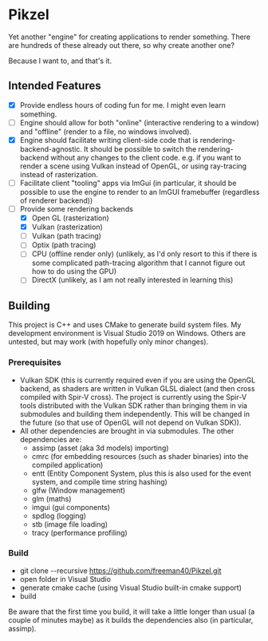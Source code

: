 # Pikzel

Yet another "engine" for creating applications to render something.
There are hundreds of these already out there, so why create another one?

Because I want to, and that's it.

## Intended Features
- [x] Provide endless hours of coding fun for me.  I might even learn something.
- [ ] Engine should allow for both "online" (interactive rendering to a window) and "offline" (render to a file, no windows involved).
- [x] Engine should facilitate writing client-side code that is rendering-backend-agnostic.  It should be possible to switch the rendering-backend without any changes to the client code.  e.g. if you want to render a scene using Vulkan instead of OpenGL, or using ray-tracing instead of rasterization.
- [ ] Facilitate client "tooling" apps via ImGui (in particular, it should be possible to use the engine to render to an ImGUI framebuffer (regardless of renderer backend))
- [ ] Provide some rendering backends
  - [x] Open GL (rasterization)
  - [x] Vulkan (rasterization)
  - [ ] Vulkan (path tracing)
  - [ ] Optix (path tracing)
  - [ ] CPU (offline render only) (unlikely, as I'd only resort to this if there is some complicated path-tracing algorithm that I cannot figure out how to do using the GPU)
  - [ ] DirectX (unlikely, as I am not really interested in learning this)

## Building
This project is C++ and uses CMake to generate build system files.  My development environment is Visual Studio 2019 on Windows.  Others are untested, but may work (with hopefully only minor changes).

### Prerequisites
* Vulkan SDK  (this is currently required even if you are using the OpenGL backend, as shaders are written in Vulkan GLSL dialect (and then cross compiled with Spir-V cross).  The project is currently using the Spir-V tools distributed with the Vulkan SDK rather than bringing them in via submodules and building them independently.  This will be changed in the future (so that use of OpenGL will not depend on Vulkan SDK)).
* All other dependencies are brought in via submodules.  The other dependencies are:
  * assimp  (asset (aka 3d models) importing)
  * cmrc    (for embedding resources (such as shader binaries) into the compiled application)
  * entt    (Entity Component System, plus this is also used for the event system, and compile time string hashing)
  * glfw    (Window management)
  * glm     (maths)
  * imgui   (gui components)
  * spdlog  (logging)
  * stb     (image file loading)
  * tracy   (performance profiling)

### Build
* git clone --recursive https://github.com/freeman40/Pikzel.git
* open folder in Visual Studio
* generate cmake cache (using Visual Studio built-in cmake support)
* build

Be aware that the first time you build, it will take a little longer than usual (a couple of minutes maybe) as it builds the dependencies also (in particular, assimp).
